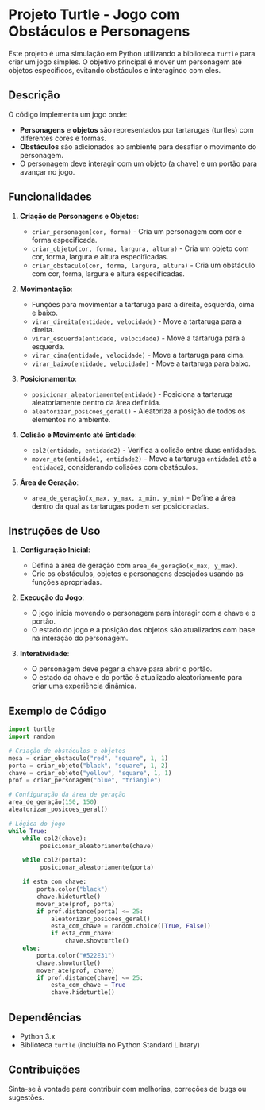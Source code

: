 # Projeto Turtle - Jogo com Obstáculos e Personagens

Este projeto é uma simulação em Python utilizando a biblioteca `turtle` para criar um jogo simples. O objetivo principal é mover um personagem até objetos específicos, evitando obstáculos e interagindo com eles.

## Descrição

O código implementa um jogo onde:
- **Personagens** e **objetos** são representados por tartarugas (turtles) com diferentes cores e formas.
- **Obstáculos** são adicionados ao ambiente para desafiar o movimento do personagem.
- O personagem deve interagir com um objeto (a chave) e um portão para avançar no jogo.

## Funcionalidades

1. **Criação de Personagens e Objetos**:
   - `criar_personagem(cor, forma)` - Cria um personagem com cor e forma especificada.
   - `criar_objeto(cor, forma, largura, altura)` - Cria um objeto com cor, forma, largura e altura especificadas.
   - `criar_obstaculo(cor, forma, largura, altura)` - Cria um obstáculo com cor, forma, largura e altura especificadas.

2. **Movimentação**:
   - Funções para movimentar a tartaruga para a direita, esquerda, cima e baixo.
   - `virar_direita(entidade, velocidade)` - Move a tartaruga para a direita.
   - `virar_esquerda(entidade, velocidade)` - Move a tartaruga para a esquerda.
   - `virar_cima(entidade, velocidade)` - Move a tartaruga para cima.
   - `virar_baixo(entidade, velocidade)` - Move a tartaruga para baixo.

3. **Posicionamento**:
   - `posicionar_aleatoriamente(entidade)` - Posiciona a tartaruga aleatoriamente dentro da área definida.
   - `aleatorizar_posicoes_geral()` - Aleatoriza a posição de todos os elementos no ambiente.

4. **Colisão e Movimento até Entidade**:
   - `col2(entidade, entidade2)` - Verifica a colisão entre duas entidades.
   - `mover_ate(entidade1, entidade2)` - Move a tartaruga `entidade1` até a `entidade2`, considerando colisões com obstáculos.

5. **Área de Geração**:
   - `area_de_geração(x_max, y_max, x_min, y_min)` - Define a área dentro da qual as tartarugas podem ser posicionadas.

## Instruções de Uso

1. **Configuração Inicial**:
   - Defina a área de geração com `area_de_geração(x_max, y_max)`.
   - Crie os obstáculos, objetos e personagens desejados usando as funções apropriadas.

2. **Execução do Jogo**:
   - O jogo inicia movendo o personagem para interagir com a chave e o portão.
   - O estado do jogo e a posição dos objetos são atualizados com base na interação do personagem.

3. **Interatividade**:
   - O personagem deve pegar a chave para abrir o portão.
   - O estado da chave e do portão é atualizado aleatoriamente para criar uma experiência dinâmica.

## Exemplo de Código

```python
import turtle
import random

# Criação de obstáculos e objetos
mesa = criar_obstaculo("red", "square", 1, 1)
porta = criar_objeto("black", "square", 1, 2)
chave = criar_objeto("yellow", "square", 1, 1)
prof = criar_personagem("blue", "triangle")

# Configuração da área de geração
area_de_geração(150, 150)
aleatorizar_posicoes_geral()

# Lógica do jogo
while True:
    while col2(chave):
         posicionar_aleatoriamente(chave)

    while col2(porta):
         posicionar_aleatoriamente(porta)

    if esta_com_chave:
        porta.color("black")
        chave.hideturtle()
        mover_ate(prof, porta)
        if prof.distance(porta) <= 25:
            aleatorizar_posicoes_geral()
            esta_com_chave = random.choice([True, False])
            if esta_com_chave:
                chave.showturtle()
    else:
        porta.color("#522E31")
        chave.showturtle()
        mover_ate(prof, chave)
        if prof.distance(chave) <= 25:
            esta_com_chave = True
            chave.hideturtle()
```

## Dependências

- Python 3.x
- Biblioteca `turtle` (incluída no Python Standard Library)

## Contribuições

Sinta-se à vontade para contribuir com melhorias, correções de bugs ou sugestões.

